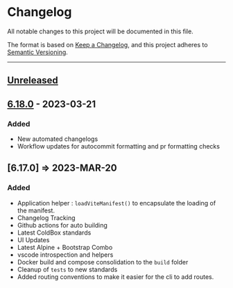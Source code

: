 # Changelog

All notable changes to this project will be documented in this file.

The format is based on [Keep a Changelog](https://keepachangelog.com/en/1.0.0/),
and this project adheres to [Semantic Versioning](https://semver.org/spec/v2.0.0.html).

* * *

## [Unreleased]

## [6.18.0] - 2023-03-21

### Added

-   New automated changelogs
-   Workflow updates for autocommit formatting and pr formatting checks

## [6.17.0] => 2023-MAR-20

### Added

-   Application helper : `loadViteManifest()` to encapsulate the loading of the manifest.
-   Changelog Tracking
-   Github actions for auto building
-   Latest ColdBox standards
-   UI Updates
-   Latest Alpine + Bootstrap Combo
-   vscode introspection and helpers
-   Docker build and compose consolidation to the `build` folder
-   Cleanup of `tests` to new standards
-   Added routing conventions to make it easier for the cli to add routes.

[Unreleased]: https://github.com/coldbox-templates/vite/compare/v6.18.0...HEAD

[6.18.0]: https://github.com/coldbox-templates/vite/compare/76f465f4b542dc77e14756aec1cb1622f9d99f21...v6.18.0
